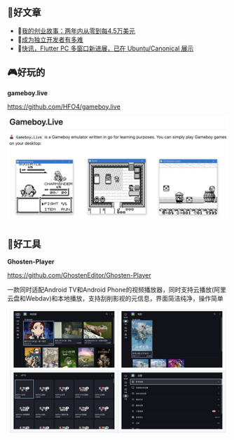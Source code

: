 
## 📖好文章 
* 📄[我的创业故事：两年内从零到每4.5万美元](https://juejin.cn/post/7300825244704849920)
* 📄[成为独立开发者有多难](https://juejin.cn/post/7304537109851144243)
* 📄[快讯，Flutter PC 多窗口新进展，已在 Ubuntu/Canonical 展示](https://juejin.cn/post/7431894641426202636)



## 🎮好玩的


**gameboy.live**

https://github.com/HFO4/gameboy.live

 ![20241118131824.png](imgs/20241118131824.png)


## 🔨好工具

**Ghosten-Player**

https://github.com/GhostenEditor/Ghosten-Player

一款同时适配Android TV和Android Phone的视频播放器，同时支持云播放(阿里云盘和Webdav)和本地播放，支持刮削影视的元信息，界面简洁纯净，操作简单

 ![20241118132244.png](imgs/20241118132244.png)